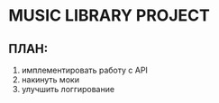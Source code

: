 # MUSIC LIBRARY PROJECT
## ПЛАН:
1. имплементировать работу с API
2. накинуть моки
3. улучшить логгирование
